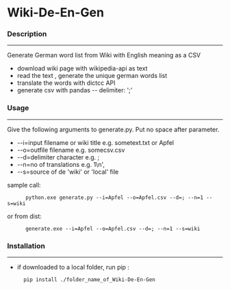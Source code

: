 # Wiki-De-En-Gen
 
### Description
----------------------------------------------------------

Generate  German word list from Wiki with English meaning as a CSV

- download wiki page with wikipedia-api as text    
- read the text , generate the unique german words list
- translate the words with dictcc API
- generate csv with pandas
    -- delimiter:  ';' 
   
### Usage
----------------------------------------------------------

Give the following arguments to generate.py. Put no space after parameter.

-    --i=input filename or wiki title e.g. sometext.txt or Apfel
-    --o=outfile filename e.g. somecsv.csv
-    --d=delimiter character e.g. ;
-    --n=no of translations e.g. 1\n',
-    --s=source of de 'wiki' or 'local' file

sample call: 

          python.exe generate.py --i=Apfel --o=Apfel.csv --d=; --n=1 --s=wiki
      
or from dist:
          
          generate.exe --i=Apfel --o=Apfel.csv --d=; --n=1 --s=wiki

### Installation
----------------------------------------------------------
- if downloaded to a local folder, run pip :
        
        pip install ./folder_name_of_Wiki-De-En-Gen
